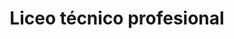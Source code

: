 ---
name: Liceo Jorge Sánchez Hugarte
title: Liceo técnico profesional
description:  Instalamos toda la red de cámaras de seguridad y portones eléctricos.
socialmedia:
  globe: 'https://www.coreduc.cl/jsu/'
image: https://raw.githubusercontent.com/Admidata/Resources/master/Clients/coreduc.png
---   